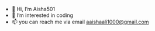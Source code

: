 - 👋 Hi, I’m Aisha501
- 👀 I’m interested in coding
- 📫 you can reach me via email aaishaali1000@gmail.com

<!---
Aisha501/Aisha501 is a ✨ special ✨ repository because its `README.md` (this file) appears on your GitHub profile.
You can click the Preview link to take a look at your changes.
--->
